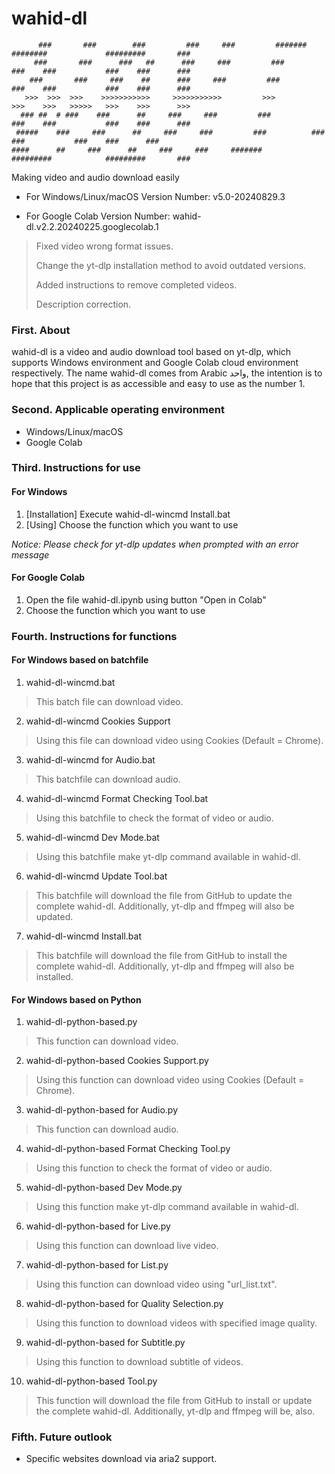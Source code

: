 # wahid-dl
```
      ###       ###        ###         ###     ###         #######      ########             #########       ###
     ###       ###      ###   ##      ###     ###         ###          ###    ###           ###    ###      ###
    ###       ###     ###    ##      ###     ###         ###          ###    ###           ###    ###      ###
   >>>  >>>  >>>    >>>>>>>>>>>     >>>>>>>>>>>         >>>          >>>    >>>   >>>>>   >>>    >>>      >>>
  ### ##  # ###    ###      ##     ###     ###         ###          ###    ###           ###    ###      ###
 #####    ###     ###      ##     ###     ###         ###          ###    ###           ###    ###      ###
####      ##     ###      ##     ###     ###     #######          #########            #########       ###
```
Making video and audio download easily

* For Windows/Linux/macOS Version Number: v5.0-20240829.3

* For Google Colab Version Number: wahid-dl.v2.2.20240225.googlecolab.1
> Fixed video wrong format issues. 
>
> Change the yt-dlp installation method to avoid outdated versions. 
>
> Added instructions to remove completed videos. 
>
> Description correction. 

### First. About
wahid-dl is a video and audio download tool based on yt-dlp, which supports Windows environment and Google Colab cloud environment respectively.
The name wahid-dl comes from Arabic واحد, the intention is to hope that this project is as accessible and easy to use as the number 1.

### Second. Applicable operating environment
* Windows/Linux/macOS
* Google Colab

### Third. Instructions for use
#### For Windows
1. [Installation] Execute wahid-dl-wincmd Install.bat
2. [Using] Choose the function which you want to use

*Notice: Please check for yt-dlp updates when prompted with an error message*

#### For Google Colab
1. Open the file wahid-dl.ipynb using button "Open in Colab"
2. Choose the function which you want to use

### Fourth.  Instructions for functions
#### For Windows based on batchfile
1. wahid-dl-wincmd.bat
> This batch file can download video.

2. wahid-dl-wincmd Cookies Support
> Using this file can download video using Cookies (Default = Chrome).

3. wahid-dl-wincmd for Audio.bat
> This batchfile can download audio.

4. wahid-dl-wincmd Format Checking Tool.bat
> Using this batchfile to check the format of video or audio.

5. wahid-dl-wincmd Dev Mode.bat
> Using this batchfile make yt-dlp command available in wahid-dl.

6. wahid-dl-wincmd Update Tool.bat
> This batchfile will download the file from GitHub to update the complete wahid-dl. Additionally, yt-dlp and ffmpeg will also be updated.

7. wahid-dl-wincmd Install.bat
> This batchfile will download the file from GitHub to install the complete wahid-dl. Additionally, yt-dlp and ffmpeg will also be installed.

#### For Windows based on Python
1. wahid-dl-python-based.py
> This function can download video.

2. wahid-dl-python-based Cookies Support.py
> Using this function can download video using Cookies (Default = Chrome).

3. wahid-dl-python-based for Audio.py
> This function can download audio.

4. wahid-dl-python-based Format Checking Tool.py
> Using this function to check the format of video or audio.

5. wahid-dl-python-based Dev Mode.py
> Using this function make yt-dlp command available in wahid-dl.

6. wahid-dl-python-based for Live.py
> Using this function can download live video.

7. wahid-dl-python-based for List.py
> Using this function can download video using "url_list.txt".

8. wahid-dl-python-based for Quality Selection.py
> Using this function to download videos with specified image quality.

9. wahid-dl-python-based for Subtitle.py
> Using this function to download subtitle of videos.

10. wahid-dl-python-based Tool.py
> This function will download the file from GitHub to install or update the complete wahid-dl. Additionally, yt-dlp and ffmpeg will be, also.

### Fifth.  Future outlook
* Specific websites download via aria2 support.
